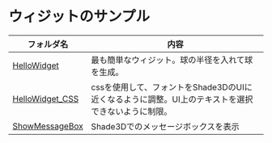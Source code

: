 # ウィジットのサンプル

|フォルダ名|内容|
|--|--|
|[HelloWidget](./HelloWidget)|最も簡単なウィジット。球の半径を入れて球を生成。|
|[HelloWidget_CSS](./HelloWidget_CSS)|cssを使用して、フォントをShade3DのUIに近くなるように調整。UI上のテキストを選択できないように制限。|
|[ShowMessageBox](./ShowMessageBox)|Shade3Dでのメッセージボックスを表示|

